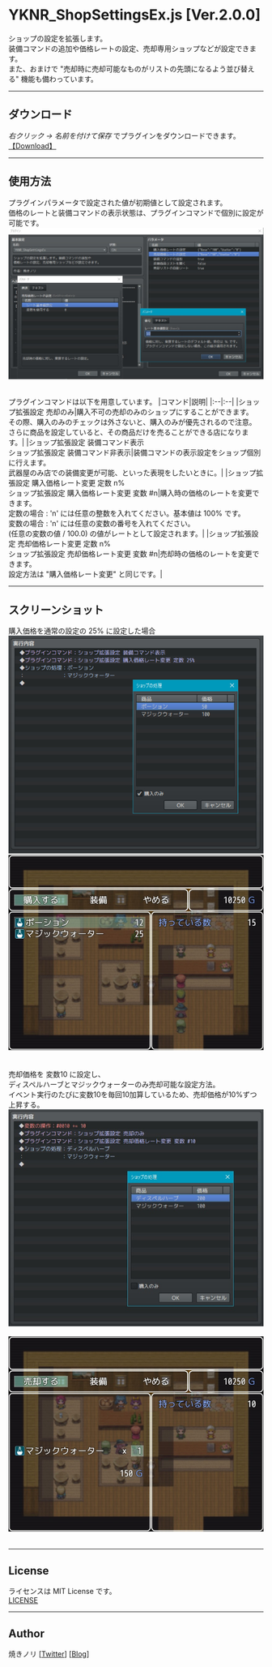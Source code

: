 # YKNR_ShopSettingsEx.js [Ver.2.0.0]
ショップの設定を拡張します。  
装備コマンドの追加や価格レートの設定、売却専用ショップなどが設定できます。  
また、おまけで "売却時に売却可能なものがリストの先頭になるよう並び替える" 機能も備わっています。

---

<!-- ここからURL一覧 -->
[LICENSE]: ./LICENSE
[【Download】]: ./YKNR_ShopSettingsEx.js
<!-- ここまでURL一覧 -->

## ダウンロード
*右クリック → 名前を付けて保存* でプラグインをダウンロードできます。  
[【Download】][]

---
## 使用方法
プラグインパラメータで設定された値が初期値として設定されます。  
価格のレートと装備コマンドの表示状態は、プラグインコマンドで個別に設定が可能です。
![](./res/YKNR_ShopSettingsEx_01.jpg)<br><br>

プラグインコマンドは以下を用意しています。
|コマンド|説明|
|:--|:--|
|ショップ拡張設定 売却のみ|購入不可の売却のみのショップにすることができます。<br>その際、購入のみのチェックは外さないと、購入のみが優先されるので注意。<br>さらに商品を設定していると、その商品だけを売ることができる店になります。|
|ショップ拡張設定 装備コマンド表示<br>ショップ拡張設定 装備コマンド非表示|装備コマンドの表示設定をショップ個別に行えます。<br>武器屋のみ店での装備変更が可能、といった表現をしたいときに。|
|ショップ拡張設定 購入価格レート変更 定数 n%<br>ショップ拡張設定 購入価格レート変更 変数 #n|購入時の価格のレートを変更できます。<br>定数の場合 : 'n' には任意の整数を入れてください。基本値は 100% です。<br>変数の場合 : 'n' には任意の変数の番号を入れてください。<br>(任意の変数の値 / 100.0) の値がレートとして設定されます。|
|ショップ拡張設定 売却価格レート変更 定数 n%<br>ショップ拡張設定 売却価格レート変更 変数 #n|売却時の価格のレートを変更できます。<br>設定方法は "購入価格レート変更" と同じです。|

---
## スクリーンショット
購入価格を通常の設定の 25% に設定した場合  
![](./res/YKNR_ShopSettingsEx_02-1.jpg)<br>
![](./res/YKNR_ShopSettingsEx_02-2.jpg)<br><br>
<br>
売却価格を 変数10 に設定し、  
ディスペルハーブとマジックウォーターのみ売却可能な設定方法。  
イベント実行のたびに変数10を毎回10加算しているため、売却価格が10%ずつ上昇する。  
![](./res/YKNR_ShopSettingsEx_03-1.jpg)<br><br>
![](./res/YKNR_ShopSettingsEx_03-2.jpg)<br><br>

---
## License
ライセンスは MIT License です。  
[LICENSE][]

---
## Author
焼きノリ
[[Twitter](https://twitter.com/Noritake0424)]
[[Blog](http://mata-tuku.ldblog.jp/)]
